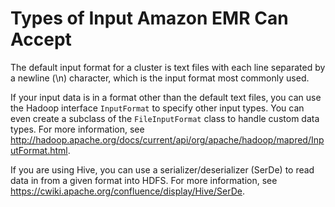 # Types of Input Amazon EMR Can Accept<a name="emr-plan-input-accept"></a>

The default input format for a cluster is text files with each line separated by a newline \(\\n\) character, which is the input format most commonly used\. 

If your input data is in a format other than the default text files, you can use the Hadoop interface `InputFormat` to specify other input types\. You can even create a subclass of the `FileInputFormat` class to handle custom data types\. For more information, see [http://hadoop\.apache\.org/docs/current/api/org/apache/hadoop/mapred/InputFormat\.html](http://hadoop.apache.org/docs/current/api/org/apache/hadoop/mapred/InputFormat.html)\. 

If you are using Hive, you can use a serializer/deserializer \(SerDe\) to read data in from a given format into HDFS\. For more information, see [https://cwiki\.apache\.org/confluence/display/Hive/SerDe](https://cwiki.apache.org/confluence/display/Hive/SerDe)\. 